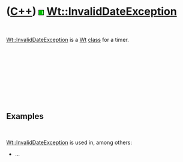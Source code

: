 
 

 

 

 

 

([C++](Cpp.md)) ![Wt](PicWt.png) [Wt::InvalidDateException](CppInvalidDateException.md)
=========================================================================================

 

[Wt::InvalidDateException](CppInvalidDateException.md) is a
[Wt](CppWt.md) [class](CppClass.md) for a timer.

 

 

 

 

 

Examples
--------

 

[Wt::InvalidDateException](CppInvalidDateException.md) is used in,
among others:

-   ...

 

 

 

 

 

 

